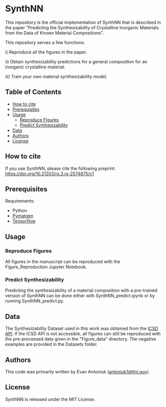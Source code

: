 # SynthNN
This repository is the official implementation of SynthNN that is described in the paper "Predicting the Synthesizability of Crystalline Inorganic Materials from the Data of Known Material Compositions".

This repository serves a few functions:

  i) Reproduce all the figures in the paper.
  
  ii) Obtain synthesizability predictions for a general composition for an inorganic crystalline material.
  
  iii) Train your own material synthesizability model.
 
 
## Table of Contents
- [How to cite](#how-to-cite)
- [Prerequisites](#prerequisites)
- [Usage](#usage)
  - [Reproduce Figures](#reproduce-figures)
  - [Predict Synthesizability](#predict-synthesizability)
- [Data](#data)
- [Authors](#authors)
- [License](#license)

## How to cite
If you use SynthNN, please cite the following preprint:
https://doi.org/10.21203/rs.3.rs-2574875/v1

## Prerequisites
Requirements:
- Python
- [Pymatgen](https://pymatgen.org/installation.html)
- [Tensorflow](https://www.tensorflow.org/install)

## Usage
### Reproduce Figures
All figures in the manuscript can be reproduced with the Figure_Reproduction Jupyter Notebook. 

### Predict Synthesizability
Predicting the synthesizability of a material composition with a pre-trained version of SynthNN can be done either with SynthNN_predict.ipynb or by running SynthNN_predict.py.

## Data
The Synthesizability Dataset used in this work was obtained from the [ICSD API](https://icsd.products.fiz-karlsruhe.de/en/products/icsd-products#icsd+api+service). If the ICSD API is not accessible, all figures can still be reproduced with the pre-processed data given in the "Figure_data" directory. The negative examples are provided in the Datasets folder.

## Authors
This code was primarily written by Evan Antoniuk (antoniuk1@llnl.gov).

## License
SynthNN is released under the MIT License.
